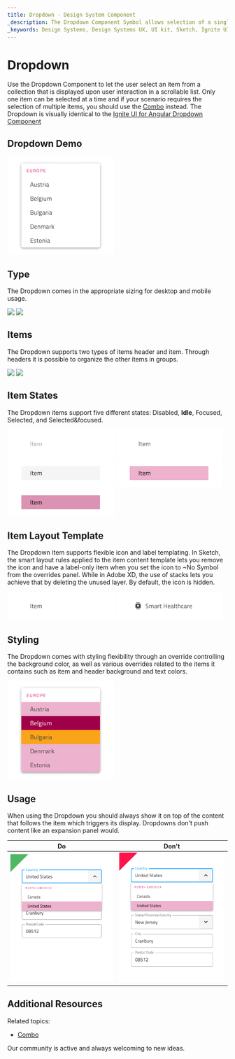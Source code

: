 ```yaml
---
title: Dropdown - Design System Component
_description: The Dropdown Component Symbol allows selection of a single item from a collection.
_keywords: Design Systems, Design Systems UX, UI kit, Sketch, Ignite UI for Angular, Sketch to Angular, Sketch to Angular, Angular, Angular Design System, Export code from Sketch, Design Kits for Angular, Sketch HTML, Sketch to HTML, Sketch UI kits
---
```


# Dropdown

Use the Dropdown Component to let the user select an item from a collection that is displayed upon user interaction in a scrollable list. Only one item can be selected at a time and if your scenario requires the selection of multiple items, you should use the [Combo](combo.md) instead. The Dropdown is visually identical to the [Ignite UI for Angular Dropdown Component](https://www.infragistics.com/products/ignite-ui-angular/angular/components/drop_down.html)

## Dropdown Demo

<img class="responsive-img" src="../images/dropdown_demo.png" srcset="../images/dropdown_demo@2x.png 2x" />

## Type

The Dropdown comes in the appropriate sizing for desktop and mobile usage.

<img class="responsive-img" src="../images/dropdown_desktop.png" srcset="../images/dropdown_desktop@2x.png 2x" />
<img class="responsive-img" src="../images/dropdown_mobile.png" srcset="../images/dropdown_mobile@2x.png 2x" />

## Items

The Dropdown supports two types of items header and item. Through headers it is possible to organize the other items in groups.

<img class="responsive-img" src="../images/dropdown_header.png" srcset="../images/dropdown_header@2x.png 2x" />
<img class="responsive-img" src="../images/dropdown_item.png" srcset="../images/dropdown_item@2x.png 2x" />

## Item States

The Dropdown items support five different states: Disabled, **Idle**, Focused, Selected, and Selected&focused.

<img class="responsive-img" src="../images/dropdown_item_disabled.png" srcset="../images/dropdown_item_disabled@2x.png 2x" />
<img class="responsive-img" src="../images/dropdown_item_idle.png" srcset="../images/dropdown_item_idle@2x.png 2x" />
<img class="responsive-img" src="../images/dropdown_item_focused.png" srcset="../images/dropdown_item_focused@2x.png 2x" />
<img class="responsive-img" src="../images/dropdown_item_selected.png" srcset="../images/dropdown_item_selected@2x.png 2x" />
<img class="responsive-img" src="../images/dropdown_item_selected_focused.png" srcset="../images/dropdown_item_selected_focused@2x.png 2x" />

## Item Layout Template

The Dropdown Item supports flexible icon and label templating. In Sketch, the smart layout rules applied to the item content template lets you remove the icon and have a label-only item when you set the icon to ~No Symbol from the overrides panel. While in Adobe XD, the use of stacks lets you achieve that by deleting the unused layer. By default, the icon is hidden.

<img class="responsive-img" src="../images/dropdown_item_idle.png" srcset="../images/dropdown_item_idle@2x.png 2x" />
<img class="responsive-img" src="../images/dropdown_item_icon.png" srcset="../images/dropdown_item_icon@2x.png 2x" /> 

## Styling

The Dropdown comes with styling flexibility through an override controlling the background color, as well as various overrides related to the items it contains such as item and header background and text colors.

<img class="responsive-img" src="../images/dropdown_styling.png" srcset="../images/dropdown_styling@2x.png 2x" />

## Usage

When using the Dropdown you should always show it on top of the content that follows the item which triggers its display. Dropdowns don't push content like an expansion panel would.

| Do                                                                                 | Don't                                                                                  |
| ---------------------------------------------------------------------------------- | -------------------------------------------------------------------------------------- |
| <img class="responsive-img" src="../images/dropdown_do1.png" srcset="../images/dropdown_do1@2x.png 2x" /> | <img class="responsive-img" src="../images/dropdown_dont1.png" srcset="../images/dropdown_dont1@2x.png 2x" /> |

## Additional Resources

Related topics:

- [Combo](combo.md)
  <div class="divider--half"></div>

Our community is active and always welcoming to new ideas.
